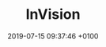 ---
title: InVision
intro: Share prototypes, get feedback and hand-off to developers.
link: http://www.invisionapp.com
category:
- Prototyping
- Collaboration
- Handoff
image: "/assets/images/inv.png"
date: 2019-07-15 09:37:46 +0100
---